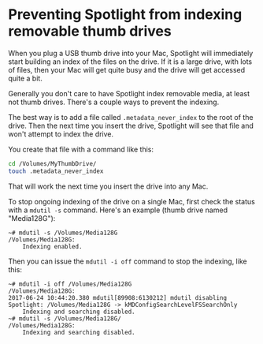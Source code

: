 # Preventing Spotlight from indexing removable thumb drives

When you plug a USB thumb drive into your Mac, Spotlight will immediately start building an index of the files on the drive. If it is a large drive, with lots of files, then your Mac will get quite busy and the drive will get accessed quite a bit.

Generally you don't care to have Spotlight index removable media, at least not thumb drives. There's a couple ways to prevent the indexing.

The best way is to add a file called `.metadata_never_index` to the root of the drive. Then the next time you insert the drive, Spotlight will see that file and won't attempt to index the drive.

You create that file with a command like this:

```bash
cd /Volumes/MyThumbDrive/
touch .metadata_never_index
```

That will work the next time you insert the drive into any Mac.

To stop ongoing indexing of the drive on a single Mac, first check the status with a `mdutil -s` command. Here's an example (thumb drive named "Media128G"):

```nohighlight
~# mdutil -s /Volumes/Media128G
/Volumes/Media128G:
	Indexing enabled. 
```

Then you can issue the `mdutil -i off` command to stop the indexing, like this:

```nohighlight
~# mdutil -i off /Volumes/Media128G
/Volumes/Media128G:
2017-06-24 10:44:20.380 mdutil[89908:6130212] mdutil disabling Spotlight: /Volumes/Media128G -> kMDConfigSearchLevelFSSearchOnly
	Indexing and searching disabled.
~# mdutil -s /Volumes/Media128G/
/Volumes/Media128G:
	Indexing and searching disabled.
```

